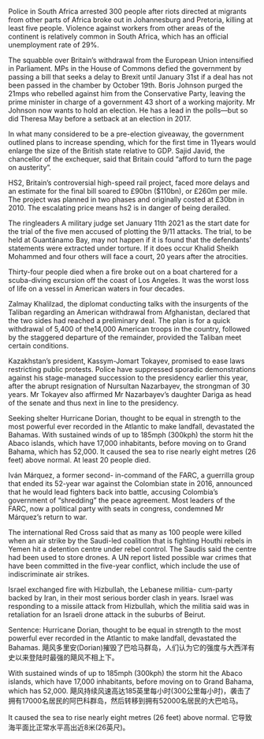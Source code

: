 Police in South Africa arrested 300 people after riots directed at migrants from other parts of Africa broke out in Johannesburg and Pretoria, killing at least five people. Violence against workers from other areas of the continent is relatively common in South Africa, which has an official unemployment rate of 29%.

The squabble over Britain’s withdrawal from the European Union intensified in Parliament. MPs in the House of Commons defied the government by passing a bill that seeks a delay to Brexit until January 31st if a deal has not been passed in the chamber by October 19th. Boris Johnson purged the 21mps who rebelled against him from the Conservative Party, leaving the prime minister in charge of a government 43 short of a working majority. Mr Johnson now wants to hold an election. He has a lead in the polls—but so did Theresa May before a setback at an election in 2017.

In what many considered to be a pre-election giveaway, the government outlined plans to increase spending, which for the first time in 11years would enlarge the size of the British state relative to GDP. Sajid Javid, the chancellor of the exchequer, said that Britain could “afford to turn the page on austerity”.

HS2, Britain’s controversial high-speed rail project, faced more delays and an estimate for the final bill soared to £90bn ($110bn), or £260m per mile. The project was planned in two phases and originally costed at £30bn in 2010. The escalating price means hs2 is in danger of being derailed.

The ringleaders
A military judge set January 11th 2021 as the start date for the trial of the five men accused of plotting the 9/11 attacks. The trial, to be held at Guantánamo Bay, may not happen if it is found that the defendants’ statements were extracted under torture. If it does occur Khalid Sheikh Mohammed and four others will face a court, 20 years after the atrocities.

Thirty-four people died when a fire broke out on a boat chartered for a scuba-diving excursion off the coast of Los Angeles. It was the worst loss of life on a vessel in American waters in four decades.

Zalmay Khalilzad, the diplomat conducting talks with the insurgents of the Taliban regarding an American withdrawal from Afghanistan, declared that the two sides had reached a preliminary deal. The plan is for a quick withdrawal of 5,400 of the14,000 American troops in the country, followed by the staggered departure of the remainder, provided the Taliban meet certain conditions.

Kazakhstan’s president, Kassym-Jomart Tokayev, promised to ease laws restricting public protests. Police have suppressed sporadic demonstrations against his stage-managed succession to the presidency earlier this year, after the abrupt resignation of Nursultan Nazarbayev, the strongman of 30 years. Mr Tokayev also affirmed Mr Nazarbayev’s daughter Dariga as head of the senate and thus next in line to the presidency.

Seeking shelter
Hurricane Dorian, thought to be equal in strength to the most powerful ever recorded in the Atlantic to make landfall, devastated the Bahamas. With sustained winds of up to 185mph (300kph) the storm hit the Abaco islands, which have 17,000 inhabitants, before moving on to Grand Bahama, which has 52,000. It caused the sea to rise nearly eight metres (26 feet) above normal. At least 20 people died.

Iván Márquez, a former second- in-command of the FARC, a guerrilla group that ended its 52-year war against the Colombian state in 2016, announced that he would lead fighters back into battle, accusing Colombia’s government of “shredding” the peace agreement. Most leaders of the FARC, now a political party with seats in congress, condemned Mr Márquez’s return to war.

The international Red Cross said that as many as 100 people were killed when an air strike by the Saudi-led coalition that is fighting Houthi rebels in Yemen hit a detention centre under rebel control. The Saudis said the centre had been used to store drones. A UN report listed possible war crimes that have been committed in the five-year conflict, which include the use of indiscriminate air strikes.

Israel exchanged fire with Hizbullah, the Lebanese militia- cum-party backed by Iran, in their most serious border clash in years. Israel was responding to a missile attack from Hizbullah, which the militia said was in retaliation for an Israeli drone attack in the suburbs of Beirut.

Sentence:
Hurricane Dorian, thought to be equal in strength to the most powerful ever recorded in the Atlantic to make landfall, devastated the Bahamas.
飓风多里安(Dorian)摧毁了巴哈马群岛，人们认为它的强度与大西洋有史以来登陆时最强的飓风不相上下。

With sustained winds of up to 185mph (300kph) the storm hit the Abaco islands, which have 17,000 inhabitants, before moving on to Grand Bahama, which has 52,000.
飓风持续风速高达185英里每小时(300公里每小时)，袭击了拥有17000名居民的阿巴科群岛，然后转移到拥有52000名居民的大巴哈马。

It caused the sea to rise nearly eight metres (26 feet) above normal.
它导致海平面比正常水平高出近8米(26英尺)。